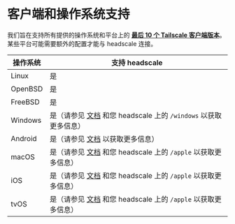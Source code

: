 # 客户端和操作系统支持

我们旨在支持所有提供的操作系统和平台上的 [**最后 10 个 Tailscale 客户端版本**](https://tailscale.com/changelog#client)。某些平台可能需要额外的配置才能与 headscale 连接。

| 操作系统  | 支持 headscale                                                                                     |
| --------- | -------------------------------------------------------------------------------------------------- |
| Linux     | 是                                                                                                  |
| OpenBSD   | 是                                                                                                  |
| FreeBSD   | 是                                                                                                  |
| Windows   | 是（请参见 [文档](../usage/connect/windows.md) 和您 headscale 上的 `/windows` 以获取更多信息）   |
| Android   | 是（请参见 [文档](../usage/connect/android.md) 以获取更多信息）                                   |
| macOS     | 是（请参见 [文档](../usage/connect/apple.md#macos) 和您 headscale 上的 `/apple` 以获取更多信息） |
| iOS       | 是（请参见 [文档](../usage/connect/apple.md#ios) 和您 headscale 上的 `/apple` 以获取更多信息）   |
| tvOS      | 是（请参见 [文档](../usage/connect/apple.md#tvos) 和您 headscale 上的 `/apple` 以获取更多信息）  |